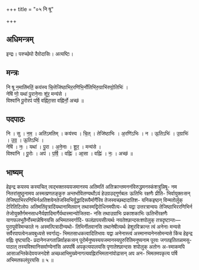 +++
title = "०५ नि षू"

+++
## अधिमन्त्रम्
इन्द्रः। परुच्छेपो दैवोदासिः। अत्यष्टिः।

## मन्त्रः
नि षू न॒माति॑मतिं॒ कय॑स्य चि॒त्तेजि॑ष्ठाभिर॒रणि॑भि॒र्नोतिभि॑रु॒ग्राभि॑रुग्रो॒तिभिः॑ ।  
नेषि॑ णो॒ यथा॑ पु॒राने॒नाः शू॑र॒ मन्य॑से ।  
विश्वा॑नि पू॒रोरप॑ पर्षि॒ वह्नि॑रा॒सा वह्नि॑र्नो॒ अच्छ॑ ॥

## पदपाठः
नि । सु । न॒म॒ । अति॑ऽमतिम् । कय॑स्य । चि॒त् । तेजि॑ष्ठाभिः । अ॒रणि॑ऽभिः । न । ऊ॒तिऽभिः॑ । उ॒ग्राभिः॑ । उ॒ग्र॒ । ऊ॒तिऽभिः॑ ।  
नेषि॑ । नः॒ । यथा॑ । पु॒रा । अ॒ने॒नाः । शू॒र॒ । मन्य॑से ।  
विश्वा॑नि । पू॒रोः । अप॑ । प॒र्षि॒ । वह्निः॑ । आ॒सा । वह्निः॑ । नः॒ । अच्छ॑ ॥

## भाष्यम्
हेइन्द्र कयस्य कस्यचित् त्वद्भक्तस्ययजमानस्य अतिमतिं अतिक्रान्तमननंविरुद्धमनस्कंशत्रुन्निषू- नम नितरांसुष्ठुनामय अस्मत्प्रणतङ्कुरु अन्तर्भावितण्यर्थोऽयं हेउग्रउद्गूर्णबलः ऊतिभिः रक्षणैः प्रीति- भिर्वायुक्तःसन् तेजिष्ठाभिररणिभिर्नअतिशयेनतेजस्विभिर्युद्धादिरूपैर्मागैंरिव तेजस्वच्छब्दादातिश- यनिकइष्ठन् विन्मतोर्लुक् टेरितिटिलोपः अतिमतिंवृत्रादिंयथानामितवान् तथास्मद्विरोधिनमपीत्य- र्थः यद्वा उत्तरत्रान्वयः तेजिष्ठाभिररणिभिर्न तेजोयुक्तैर्गमनसाधनैर्यज्ञादिमार्गैर्यथास्मान्योजितवा- नसि तथाउग्राभिः प्रकाशकाभिः ऊतिभीरक्षणैः यागफलभूतैर्नोस्मान्नेषिनयसि अभिमतस्वर्गादि- फलंप्रापयसीत्यर्थः नयतेश्छान्दसःशपोलुक् तत्रदृष्टान्तः—पुरापूर्वस्मिन्काले नः अस्मत्पित्रादीन्यथो- तिभिर्नीतवानसि तथानेषीत्यर्थः हेशूरविक्रान्त त्वं अनेनाः मन्यसे सर्वैरपापत्वेनअवबुध्यसे स्वर्गाद्य- भिमतसाधकत्वादितिभावः यद्वा अनेनास्त्वं अस्मानप्यनेनसोमन्यसे किंच हेइन्द्र वह्निः वृष्ट्यादि- प्रदानेनजगतान्निर्वाहकःसन् पूरोर्मनुष्यस्ययजमानस्यपुरुरितिमनुष्यनाम पूरवः जगतइतितन्नामसु- पाठात् तस्यविश्वानिसर्वाण्येनांसि अपपर्षि अपकृत्यपालयसि पृणातेश्छान्दसः शपोलुक् अतोनः अ-स्माकमपि आसाअन्तिकेदेवयजनदेशे अच्छआभिमुख्येनागत्यवह्निरभिमतानांवोढासन् अप अन- भिमतमपकृत्य पर्षि अभिमतफलंपुरयसि ॥ ५ ॥